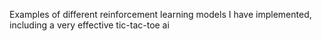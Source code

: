 Examples of different reinforcement learning models I have implemented, including a very effective tic-tac-toe ai
